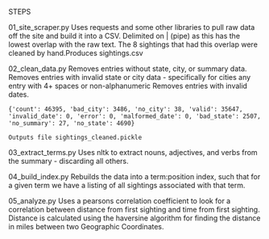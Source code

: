 STEPS

01_site_scraper.py
    Uses requests and some other libraries to pull raw data off the site and build it into a CSV. Delimited on | (pipe) as this has the lowest overlap with the raw text. The 8 sightings that had this overlap were cleaned by hand.Produces sightings.csv

02_clean_data.py
    Removes entries without state, city, or summary data.
    Removes entries with invalid state or city data - specifically for cities any entry with 4+ spaces or non-alphanumeric
    Removes entries with invalid dates.

    {'count': 46395, 'bad_city': 3486, 'no_city': 38, 'valid': 35647, 'invalid_date': 0, 'error': 0, 'malformed_date': 0, 'bad_state': 2507, 'no_summary': 27, 'no_state': 4690}

    Outputs file sightings_cleaned.pickle

03_extract_terms.py
    Uses nltk to extract nouns, adjectives, and verbs from the summary - discarding all others.

04_build_index.py
    Rebuilds the data into a term:position index, such that for a given term we have a listing of all sightings associated with that term.

05_analyze.py
    Uses a pearsons correlation coefficient to look for a correlation between distance from first sighting and time from first sighting.
    Distance is calculated using the haversine algorithm for finding the distance in miles between two Geographic Coordinates.

